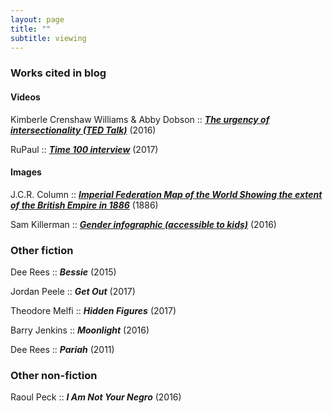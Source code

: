 ```yaml
---
layout: page
title: ""
subtitle: viewing
---
```


### Works cited in blog ##

#### Videos ####

Kimberle Crenshaw Williams & Abby Dobson :: [***The urgency of intersectionality (TED Talk)***](https://www.ted.com/talks/kimberle_crenshaw_the_urgency_of_intersectionality) (2016)

RuPaul ::  [***Time 100 interview***](http://time.com/4746895/rupaul-time-100-video/) (2017)

#### Images ####

J.C.R. Column :: [***Imperial Federation Map of the World Showing the extent of the British Empire in 1886***](https://upload.wikimedia.org/wikipedia/commons/thumb/6/65/Imperial_Federation%2C_Map_of_the_World_Showing_the_Extent_of_the_British_Empire_in_1886_%28levelled%29.jpg/1280px-Imperial_Federation%2C_Map_of_the_World_Showing_the_Extent_of_the_British_Empire_in_1886_%28levelled%29.jpg) (1886) 

Sam Killerman :: [***Gender infographic (accessible to kids)***](http://itspronouncedmetrosexual.com/wp-content/uploads/2015/03/Genderbread-Person-3.3-HI-RES.pdf) (2016)

### Other fiction ### 
  
  Dee Rees :: ***Bessie*** (2015)
  
  Jordan Peele :: ***Get Out*** (2017)
  
  Theodore Melfi :: ***Hidden Figures*** (2017)
  
  Barry Jenkins :: ***Moonlight*** (2016)
  
  Dee Rees :: ***Pariah*** (2011)
  
### Other non-fiction ###
  
  Raoul Peck :: ***I Am Not Your Negro*** (2016) 

